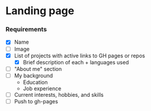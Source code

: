 # Landing page

### Requirements
- [x] Name
- [ ] Image
- [x] List of projects with active links to GH pages or repos
	- [x] Brief description of each + languages used
- [ ] "About me" section
- [ ] My background
	- Education
	- Job experience
- [ ] Current interests, hobbies, and skills
- [ ] Push to gh-pages
